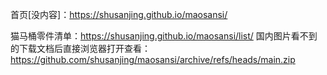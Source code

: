 首页[没内容]：https://shusanjing.github.io/maosansi/

猫马桶零件清单：https://shusanjing.github.io/maosansi/list/
国内图片看不到的下载文档后直接浏览器打开查看：https://github.com/shusanjing/maosansi/archive/refs/heads/main.zip
